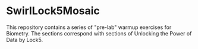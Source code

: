 # SwirlLock5Mosaic

This repository contains a series of "pre-lab" warmup exercises for Biometry. The sections correspond with sections of Unlocking the Power of Data by Lock5.
